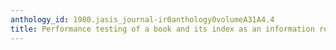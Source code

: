 ```yaml
---
anthology_id: 1980.jasis_journal-ir0anthology0volumeA31A4.4
title: Performance testing of a book and its index as an information retrieval system
---
```

